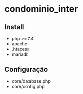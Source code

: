 # condominio_inter

## Install

* php >= 7.4
* apache
* .htacess
* mariadb

## Configuração

* core/database.php
* core/config.php
